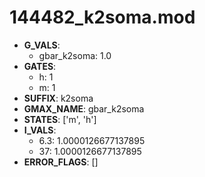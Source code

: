 # 144482_k2soma.mod

- **G_VALS**:
  - gbar_k2soma: 1.0
- **GATES**:
  - h: 1
  - m: 1
- **SUFFIX**: k2soma
- **GMAX_NAME**: gbar_k2soma
- **STATES**: ['m', 'h']
- **I_VALS**:
  - 6.3: 1.0000126677137895
  - 37: 1.0000126677137895
- **ERROR_FLAGS**: []
